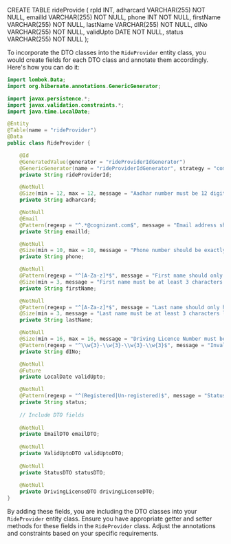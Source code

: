 CREATE TABLE rideProvide (
    rpld INT,
    adharcard VARCHAR(255) NOT NULL,
    emailld VARCHAR(255) NOT NULL,
    phone INT NOT NULL,
    firstName VARCHAR(255) NOT NULL,
    lastName VARCHAR(255) NOT NULL,
    dlNo VARCHAR(255) NOT NULL,
    validUpto DATE NOT NULL,
    status VARCHAR(255) NOT NULL
);






To incorporate the DTO classes into the `RideProvider` entity class, you would create fields for each DTO class and annotate them accordingly. Here's how you can do it:

```java
import lombok.Data;
import org.hibernate.annotations.GenericGenerator;

import javax.persistence.*;
import javax.validation.constraints.*;
import java.time.LocalDate;

@Entity
@Table(name = "rideProvider")
@Data
public class RideProvider {

    @Id
    @GeneratedValue(generator = "rideProviderIdGenerator")
    @GenericGenerator(name = "rideProviderIdGenerator", strategy = "com.cognizant.entities.RideProviderIdGenerator")
    private String rideProviderId;

    @NotNull
    @Size(min = 12, max = 12, message = "Aadhar number must be 12 digits long")
    private String adharcard;

    @NotNull
    @Email
    @Pattern(regexp = "^.*@cognizant.com$", message = "Email address should always have @cognizant.com")
    private String emailld;

    @NotNull
    @Size(min = 10, max = 10, message = "Phone number should be exactly 10 digits long")
    private String phone;

    @NotNull
    @Pattern(regexp = "^[A-Za-z]*$", message = "First name should only have alphabets")
    @Size(min = 3, message = "First name must be at least 3 characters long")
    private String firstName;

    @NotNull
    @Pattern(regexp = "^[A-Za-z]*$", message = "Last name should only have alphabets")
    @Size(min = 3, message = "Last name must be at least 3 characters long")
    private String lastName;

    @NotNull
    @Size(min = 16, max = 16, message = "Driving Licence Number must be 16 characters long")
    @Pattern(regexp = "^\\w{3}-\\w{3}-\\w{3}-\\w{3}$", message = "Invalid driving license number format")
    private String dINo;

    @NotNull
    @Future
    private LocalDate validUpto;

    @NotNull
    @Pattern(regexp = "^(Registered|Un-registered)$", message = "Status must be either 'Registered' or 'Un-registered'")
    private String status;
    
    // Include DTO fields
    
    @NotNull
    private EmailDTO emailDTO;
    
    @NotNull
    private ValidUptoDTO validUptoDTO;
    
    @NotNull
    private StatusDTO statusDTO;
    
    @NotNull
    private DrivingLicenseDTO drivingLicenseDTO;
}
```

By adding these fields, you are including the DTO classes into your `RideProvider` entity class. Ensure you have appropriate getter and setter methods for these fields in the `RideProvider` class. Adjust the annotations and constraints based on your specific requirements.
